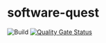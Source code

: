 # software-quest

![Build](https://github.com/sekkycodes/software-quest/workflows/Build/badge.svg)
[![Quality Gate Status](https://sonarcloud.io/api/project_badges/measure?project=sekkycodes_software-quest&metric=alert_status)](https://sonarcloud.io/dashboard?id=sekkycodes_software-quest)